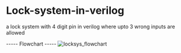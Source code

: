 # Lock-system-in-verilog
a lock system with 4 digit pin in verilog where upto 3 wrong inputs are allowed


-----   Flowchart   -----
![locksys_flowchart](https://user-images.githubusercontent.com/83471963/169336664-dc506c6b-387a-4dea-b7ef-77eabff5ed49.png)
